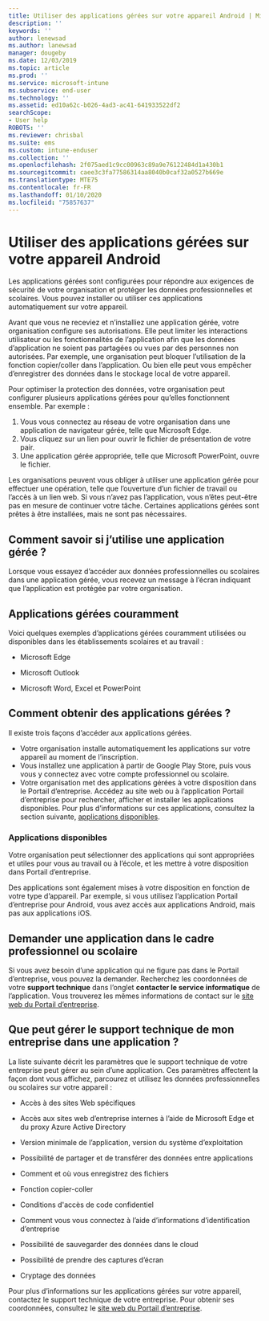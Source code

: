 ```yaml
---
title: Utiliser des applications gérées sur votre appareil Android | Microsoft Docs
description: ''
keywords: ''
author: lenewsad
ms.author: lanewsad
manager: dougeby
ms.date: 12/03/2019
ms.topic: article
ms.prod: ''
ms.service: microsoft-intune
ms.subservice: end-user
ms.technology: ''
ms.assetid: ed10a62c-b026-4ad3-ac41-641933522df2
searchScope:
- User help
ROBOTS: ''
ms.reviewer: chrisbal
ms.suite: ems
ms.custom: intune-enduser
ms.collection: ''
ms.openlocfilehash: 2f075aed1c9cc00963c89a9e76122484d1a430b1
ms.sourcegitcommit: caee3c3fa77586314aa8040b0caf32a0527b669e
ms.translationtype: MTE75
ms.contentlocale: fr-FR
ms.lasthandoff: 01/10/2020
ms.locfileid: "75857637"
---
```

# <a name="use-managed-apps-on-your-android-device"></a>Utiliser des applications gérées sur votre appareil Android
Les applications gérées sont configurées pour répondre aux exigences de sécurité de votre organisation et protéger les données professionnelles et scolaires. Vous pouvez installer ou utiliser ces applications automatiquement sur votre appareil. 

Avant que vous ne receviez et n’installiez une application gérée, votre organisation configure ses autorisations. Elle peut limiter les interactions utilisateur ou les fonctionnalités de l’application afin que les données d’application ne soient pas partagées ou vues par des personnes non autorisées. Par exemple, une organisation peut bloquer l’utilisation de la fonction copier/coller dans l’application. Ou bien elle peut vous empêcher d’enregistrer des données dans le stockage local de votre appareil.

Pour optimiser la protection des données, votre organisation peut configurer plusieurs applications gérées pour qu’elles fonctionnent ensemble. Par exemple :
1. Vous vous connectez au réseau de votre organisation dans une application de navigateur gérée, telle que Microsoft Edge.
2. Vous cliquez sur un lien pour ouvrir le fichier de présentation de votre pair.
3. Une application gérée appropriée, telle que Microsoft PowerPoint, ouvre le fichier.

Les organisations peuvent vous obliger à utiliser une application gérée pour effectuer une opération, telle que l’ouverture d’un fichier de travail ou l’accès à un lien web. Si vous n’avez pas l’application, vous n’êtes peut-être pas en mesure de continuer votre tâche. Certaines applications gérées sont prêtes à être installées, mais ne sont pas nécessaires.

## <a name="how-do-i-know-im-using-a-managed-app"></a>Comment savoir si j’utilise une application gérée ?
Lorsque vous essayez d’accéder aux données professionnelles ou scolaires dans une application gérée, vous recevez un message à l’écran indiquant que l’application est protégée par votre organisation. 

## <a name="commonly-managed-apps"></a>Applications gérées couramment  
Voici quelques exemples d’applications gérées couramment utilisées ou disponibles dans les établissements scolaires et au travail :

- Microsoft Edge

- Microsoft Outlook

- Microsoft Word, Excel et PowerPoint

## <a name="how-do-i-get-managed-apps"></a>Comment obtenir des applications gérées ?
Il existe trois façons d’accéder aux applications gérées.  
* Votre organisation installe automatiquement les applications sur votre appareil au moment de l’inscription.  
* Vous installez une application à partir de Google Play Store, puis vous vous y connectez avec votre compte professionnel ou scolaire.    
* Votre organisation met des applications gérées à votre disposition dans le Portail d’entreprise. Accédez au site web ou à l’application Portail d’entreprise pour rechercher, afficher et installer les applications disponibles. Pour plus d’informations sur ces applications, consultez la section suivante, [applications disponibles](#available-apps).  

### <a name="available-apps"></a>Applications disponibles   
 Votre organisation peut sélectionner des applications qui sont appropriées et utiles pour vous au travail ou à l’école, et les mettre à votre disposition dans Portail d’entreprise.  

 Des applications sont également mises à votre disposition en fonction de votre type d’appareil. Par exemple, si vous utilisez l’application Portail d’entreprise pour Android, vous avez accès aux applications Android, mais pas aux applications iOS.   

## <a name="request-an-app-for-work-or-school"></a>Demander une application dans le cadre professionnel ou scolaire   
 Si vous avez besoin d’une application qui ne figure pas dans le Portail d’entreprise, vous pouvez la demander. Recherchez les coordonnées de votre **support technique** dans l’onglet **contacter le service informatique** de l’application. Vous trouverez les mêmes informations de contact sur le [site web du Portail d’entreprise](https://go.microsoft.com/fwlink/?linkid=2010980).   

## <a name="what-can-my-company-support-manage-in-an-app"></a>Que peut gérer le support technique de mon entreprise dans une application ?  
La liste suivante décrit les paramètres que le support technique de votre entreprise peut gérer au sein d’une application. Ces paramètres affectent la façon dont vous affichez, parcourez et utilisez les données professionnelles ou scolaires sur votre appareil :

* Accès à des sites Web spécifiques  

* Accès aux sites web d’entreprise internes à l’aide de Microsoft Edge et du proxy Azure Active Directory  

* Version minimale de l’application, version du système d’exploitation

* Possibilité de partager et de transférer des données entre applications  

* Comment et où vous enregistrez des fichiers  

* Fonction copier-coller  

* Conditions d'accès de code confidentiel  

* Comment vous vous connectez à l’aide d’informations d’identification d’entreprise  

* Possibilité de sauvegarder des données dans le cloud  

* Possibilité de prendre des captures d’écran  

* Cryptage des données  

Pour plus d’informations sur les applications gérées sur votre appareil, contactez le support technique de votre entreprise. Pour obtenir ses coordonnées, consultez le [site web du Portail d’entreprise](https://go.microsoft.com/fwlink/?linkid=2010980).
